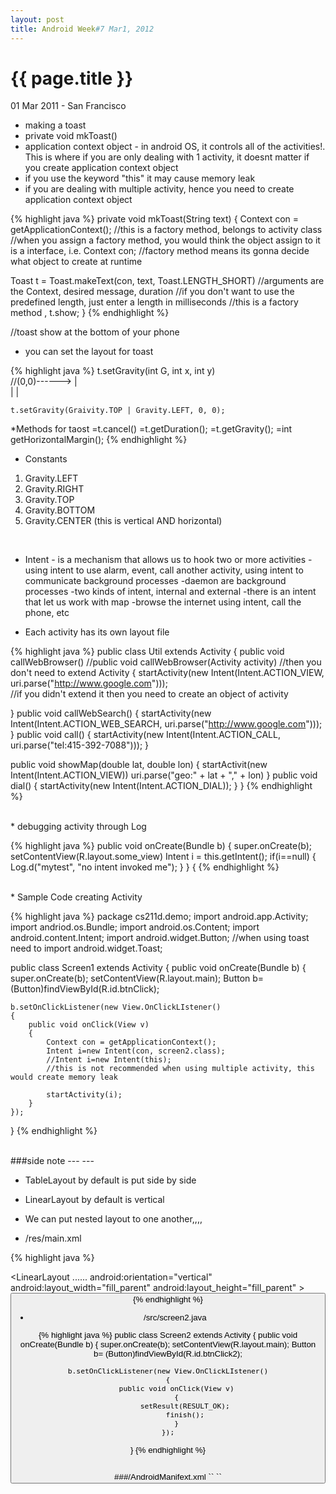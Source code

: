 ```yaml
---
layout: post
title: Android Week#7 Mar1, 2012
---
```


{{ page.title }}
================

<p class="meta">01 Mar 2011 - San Francisco</p>

* making a toast
* private void mkToast()
* application context object - in android OS, it controls all of the activities!. This is where
if you are only dealing with 1 activity, it doesnt matter if you create application context object
* if you use the keyword "this" it may cause memory leak
* if you are dealing with multiple activity, hence you need to create application context object

{% highlight java %}
private void mkToast(String text)
{
Context con = getApplicationContext(); 
//this is a factory method, belongs to activity class
//when you assign a factory method, you would think the object assign to it is a interface, i.e. Context con;
//factory method means its gonna decide what object to create at runtime

Toast t = Toast.makeText(con, text, Toast.LENGTH_SHORT) 
//arguments are the Context, desired message, duration
//if you don't want to use the predefined length, just enter a length in milliseconds
//this is a factory method ,
t.show;
}
{% endhighlight %}

//toast show at the bottom of your phone

* you can set the layout for toast

{% highlight java %}
	t.setGravity(int G, int x, int y)      
	//(0,0)------>
		   |	
		   |
		   |
		
	t.setGravity(Graivity.TOP | Gravity.LEFT, 0, 0);
*Methods for taost
	=t.cancel()
	=t.getDuration();
	=t.getGravity();
	=int getHorizontalMargin();
{% endhighlight %}
* Constants
 1. Gravity.LEFT
 2. Gravity.RIGHT
 3. Gravity.TOP
 4. Gravity.BOTTOM
 5. Gravity.CENTER (this is vertical AND horizontal)
	
</br>

* Intent - is a mechanism that allows us to hook two or more activities
		-using intent to use alarm, event, call another activity, using intent to communicate background processes
		-daemon are background processes
		-two kinds of intent, internal and external
		-there is an intent that let us work with map
		-browse the internet using intent, call the phone, etc
		
* Each activity has its own layout file

{% highlight java %}
public class Util extends Activity
{
public void callWebBrowser()  //public void callWebBrowser(Activity activity) 
							  //then you don't need to extend Activity
{
	startActivity(new Intent(Intent.ACTION_VIEW, uri.parse("http://www.google.com")));		
	//if you didn't extend it then you need to create an object of activity
	
}
public void callWebSearch()
{
 startActivity(new Intent(Intent.ACTION_WEB_SEARCH, uri.parse("http://www.google.com")));
}
public void call()
{
	startActivity(new Intent(Intent.ACTION_CALL, uri.parse("tel:415-392-7088")));
}

public void showMap(double lat, double lon)
{
	startActivit(new Intent(Intent.ACTION_VIEW))
	uri.parse("geo:" + lat + "," + lon)
}
public void dial()
{
	startActivity(new Intent(Intent.ACTION_DIAL));
}
}
{% endhighlight %}

<br/>
* debugging activity through Log

{% highlight java %}
public void onCreate(Bundle b)
{
	super.onCreate(b);
	setContentView(R.layout.some_view)
	Intent i = this.getIntent();
	if(i==null)
	{
		Log.d("mytest", "no intent invoked me");
	}
}
{
{% endhighlight %}


<br/>
* Sample Code creating Activity

{% highlight java %}
package cs211d.demo;
import android.app.Activity;
import andriod.os.Bundle;
import android.os.Content;
import android.content.Intent;
import android.widget.Button;   //when using toast need to import android.widget.Toast;

public class Screen1 extends Activity
{
	public void onCreate(Bundle b)
	{
		super.onCreate(b);
		setContentView(R.layout.main);
		Button b= (Button)findViewById(R.id.btnClick);
	
	b.setOnClickListener(new View.OnClickLIstener()
	{
		public void onClick(View v)
		{
			Context con = getApplicationContext();
			Intent i=new Intent(con, screen2.class); 
			//Intent i=new Intent(this); 
			//this is not recommended when using multiple activity, this would create memory leak
			
			startActivity(i);	
		}
	});
}
{% endhighlight %}

<br/>
###side note
<LinearLayout ....>
	<TextView 
		---
		---
	/>
	<TableLayout....>
		---
		---
	</TableLayout>
</LinearLayout>

* TableLayout by default is put side by side
* LinearLayout by default is vertical 
*  We can put nested layout to one another,,,,


* /res/main.xml

{% highlight java %}
<?xml ------?>
<LinearLayout ......
	android:orientation="vertical"
	android:layout_width="fill_parent"
	android:layout_height="fill_parent"
	>
<TextView 
	android: layout_width="fill_parent"
	android:layout_height="wrap_content"
	android:text="you are in 1st screen"
	/>
<Button
	android:id="@id/btnClick"
	android:layout_width="wrap_content"
	android:layout_height="wrape_content"
	android:text="open new screen"
	/>
</LinearLayout>
{% endhighlight %}

* /src/screen2.java

{% highlight java %}
public class Screen2 extends Activity
{
	public void onCreate(Bundle b)
	{
		super.onCreate(b);
		setContentView(R.layout.main);
		Button b= (Button)findViewById(R.id.btnClick2);
	
	b.setOnClickListener(new View.OnClickLIstener()
	{
		public void onClick(View v)
		{
			setResult(RESULT_OK);
			finish();
		}
	});
}
{% endhighlight %}

<br/>
###/AndroidManifext.xml
`<activity class=".Screen2" android:label="Screen2">`
`</activity>`










